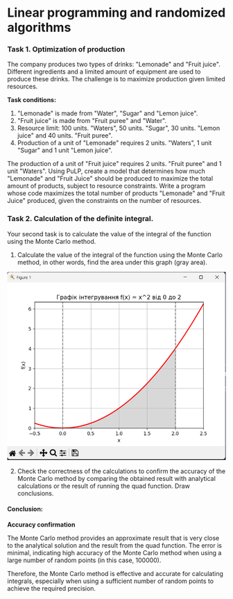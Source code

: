 # Linear programming and randomized algorithms

### Task 1. Optimization of production

The company produces two types of drinks: "Lemonade" and "Fruit juice". Different ingredients and a limited amount of equipment are used to produce these drinks. The challenge is to maximize production given limited resources.

**Task conditions:**

1. "Lemonade" is made from "Water", "Sugar" and "Lemon juice".
2. "Fruit juice" is made from "Fruit puree" and "Water".
3. Resource limit: 100 units. "Waters", 50 units. "Sugar", 30 units. "Lemon juice" and 40 units. "Fruit puree".
4. Production of a unit of "Lemonade" requires 2 units. "Waters", 1 unit "Sugar" and 1 unit "Lemon juice".

The production of a unit of "Fruit juice" requires 2 units. "Fruit puree" and 1 unit "Waters".
Using PuLP, create a model that determines how much "Lemonade" and "Fruit Juice" should be produced to maximize the total amount of products, subject to resource constraints. Write a program whose code maximizes the total number of products "Lemonade" and "Fruit Juice" produced, given the constraints on the number of resources.

### Task 2. Calculation of the definite integral.

Your second task is to calculate the value of the integral of the function using the Monte Carlo method.

1. Calculate the value of the integral of the function using the Monte Carlo method, in other words, find the area under this graph (gray area).

![Preview](./assets/img_01.png)

2. Check the correctness of the calculations to confirm the accuracy of the Monte Carlo method by comparing the obtained result with analytical calculations or the result of running the quad function. Draw conclusions.

#### Conclusion:

**Accuracy confirmation**

The Monte Carlo method provides an approximate result that is very close to the analytical solution and the result from the quad function. The error is minimal, indicating high accuracy of the Monte Carlo method when using a large number of random points (in this case, 100000).

Therefore, the Monte Carlo method is effective and accurate for calculating integrals, especially when using a sufficient number of random points to achieve the required precision.
